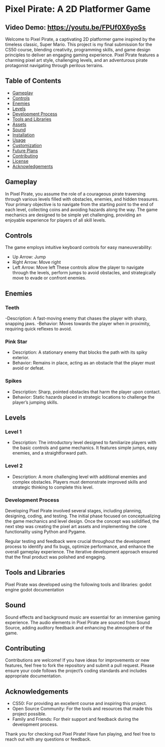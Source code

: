 
# Pixel Pirate: A 2D Platformer Game
## Video Demo: https://youtu.be/FPUf0X6yoSs
Welcome to Pixel Pirate, a captivating 2D platformer game inspired by the timeless classic, Super Mario. This project is my final submission for the CS50 course, blending creativity, programming skills, and game design principles to deliver an engaging gaming experience. Pixel Pirate features a charming pixel art style, challenging levels, and an adventurous pirate protagonist navigating through perilous terrains.


## Table of Contents
- [Gameplay]()
- [Controls]()
- [Enemies]()
- [Levels]()
- [Development Process]()
- [Tools and Libraries]()
- [Assets]()
- [Sound]()
- [Installation]()
- [Usage]()
- [Customization]()
- [Future Plans]()
- [Contributing]()
- [License]()
- [Acknowledgements]()

## Gameplay
In Pixel Pirate, you assume the role of a courageous pirate traversing through various levels filled with obstacles, enemies, and hidden treasures. Your primary objective is to navigate from the starting point to the end of each level, collecting coins and avoiding hazards along the way. The game mechanics are designed to be simple yet challenging, providing an enjoyable experience for players of all skill levels.

## Controls
The game employs intuitive keyboard controls for easy maneuverability:

- Up Arrow: Jump
- Right Arrow: Move right
- Left Arrow: Move left
These controls allow the player to navigate through the levels, perform jumps to avoid obstacles, and strategically move to evade or confront enemies.

## Enemies
### Teeth
-Description: A fast-moving enemy that chases the player with sharp, snapping jaws.
-Behavior: Moves towards the player when in proximity, requiring quick reflexes to avoid.
### Pink Star
- Description: A stationary enemy that blocks the path with its spiky exterior.
- Behavior: Remains in place, acting as an obstacle that the player must avoid or defeat.
### Spikes
- Description: Sharp, pointed obstacles that harm the player upon contact.
- Behavior: Static hazards placed in strategic locations to challenge the player’s jumping skills.

## Levels
### Level 1
- Description: The introductory level designed to familiarize players with the basic controls and game mechanics. It features simple jumps, easy enemies, and a straightforward path.

### Level 2
- Description: A more challenging level with additional enemies and complex obstacles. Players must demonstrate improved skills and strategic thinking to complete this level.

### Development Process
Developing Pixel Pirate involved several stages, including planning, designing, coding, and testing. The initial phase focused on conceptualizing the game mechanics and level design. Once the concept was solidified, the next step was creating the pixel art assets and implementing the core functionality using Python and Pygame.

Regular testing and feedback were crucial throughout the development process to identify and fix bugs, optimize performance, and enhance the overall gameplay experience. The iterative development approach ensured that the final product was polished and engaging.

## Tools and Libraries
Pixel Pirate was developed using the following tools and libraries:
godot engine
godot documentation


## Sound
Sound effects and background music are essential for an immersive gaming experience. The audio elements in Pixel Pirate are sourced from Sound Source, adding auditory feedback and enhancing the atmosphere of the game.

## Contributing
Contributions are welcome! If you have ideas for improvements or new features, feel free to fork the repository and submit a pull request. Please ensure your code follows the project’s coding standards and includes appropriate documentation.

## Acknowledgements
- CS50: For providing an excellent course and inspiring this project.
- Open Source Community: For the tools and resources that made this project possible.
- Family and Friends: For their support and feedback during the development process.

Thank you for checking out Pixel Pirate! Have fun playing, and feel free to reach out with any questions or feedback.